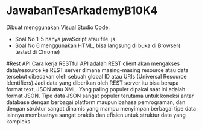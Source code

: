 # JawabanTesArkademyB10K4
Dibuat menggunakan Visual Studio Code:
 - Soal No 1-5 hanya javaScript atau file .js
 - Soal No 6 menggunakan HTML, bisa langsung di buka di Browser( tested di Chrome)
 

#Rest API
Cara kerja RESTful API adalah REST client akan mengakses data/resource ke REST server dimana masing-masing resource atau data tersebut dibedakan oleh sebuah global ID atau URIs (Universal Resource Identifiers).Jadi data yang diberikan oleh REST server itu bisa berupa format text, JSON atau XML. Yang paling populer dipakai saat ini adalah format JSON. Tipe data JSON sangat populer terutama untuk koneksi antar database dengan berbagai platform maupun bahasa pemrograman, dan dengan struktur sangat dinamis yang mampu menyimpan berbagai tipe data lainnya membuatnya sangat praktis dan efisien untuk struktur data yang kompleks

